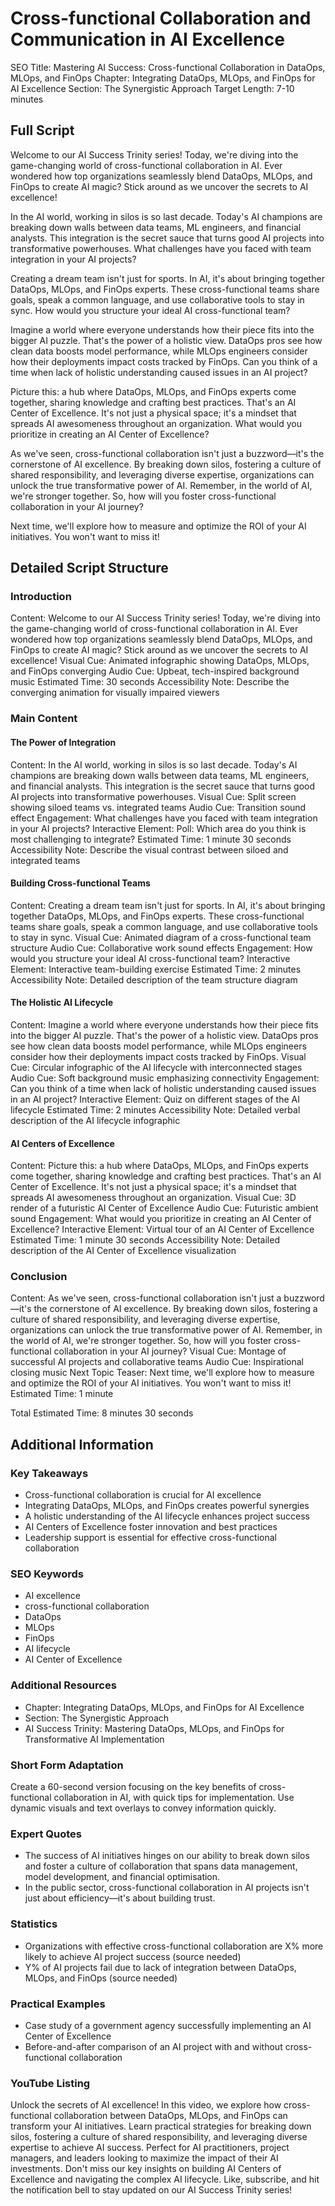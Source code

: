 # Cross-functional Collaboration and Communication in AI Excellence

SEO Title: Mastering AI Success: Cross-functional Collaboration in DataOps, MLOps, and FinOps
Chapter: Integrating DataOps, MLOps, and FinOps for AI Excellence
Section: The Synergistic Approach
Target Length: 7-10 minutes

## Full Script

Welcome to our AI Success Trinity series! Today, we're diving into the game-changing world of cross-functional collaboration in AI. Ever wondered how top organizations seamlessly blend DataOps, MLOps, and FinOps to create AI magic? Stick around as we uncover the secrets to AI excellence!

In the AI world, working in silos is so last decade. Today's AI champions are breaking down walls between data teams, ML engineers, and financial analysts. This integration is the secret sauce that turns good AI projects into transformative powerhouses. What challenges have you faced with team integration in your AI projects?

Creating a dream team isn't just for sports. In AI, it's about bringing together DataOps, MLOps, and FinOps experts. These cross-functional teams share goals, speak a common language, and use collaborative tools to stay in sync. How would you structure your ideal AI cross-functional team?

Imagine a world where everyone understands how their piece fits into the bigger AI puzzle. That's the power of a holistic view. DataOps pros see how clean data boosts model performance, while MLOps engineers consider how their deployments impact costs tracked by FinOps. Can you think of a time when lack of holistic understanding caused issues in an AI project?

Picture this: a hub where DataOps, MLOps, and FinOps experts come together, sharing knowledge and crafting best practices. That's an AI Center of Excellence. It's not just a physical space; it's a mindset that spreads AI awesomeness throughout an organization. What would you prioritize in creating an AI Center of Excellence?

As we've seen, cross-functional collaboration isn't just a buzzword—it's the cornerstone of AI excellence. By breaking down silos, fostering a culture of shared responsibility, and leveraging diverse expertise, organizations can unlock the true transformative power of AI. Remember, in the world of AI, we're stronger together. So, how will you foster cross-functional collaboration in your AI journey?

Next time, we'll explore how to measure and optimize the ROI of your AI initiatives. You won't want to miss it!

## Detailed Script Structure

### Introduction

Content: Welcome to our AI Success Trinity series! Today, we're diving into the game-changing world of cross-functional collaboration in AI. Ever wondered how top organizations seamlessly blend DataOps, MLOps, and FinOps to create AI magic? Stick around as we uncover the secrets to AI excellence!
Visual Cue: Animated infographic showing DataOps, MLOps, and FinOps converging
Audio Cue: Upbeat, tech-inspired background music
Estimated Time: 30 seconds
Accessibility Note: Describe the converging animation for visually impaired viewers

### Main Content

#### The Power of Integration

Content: In the AI world, working in silos is so last decade. Today's AI champions are breaking down walls between data teams, ML engineers, and financial analysts. This integration is the secret sauce that turns good AI projects into transformative powerhouses.
Visual Cue: Split screen showing siloed teams vs. integrated teams
Audio Cue: Transition sound effect
Engagement: What challenges have you faced with team integration in your AI projects?
Interactive Element: Poll: Which area do you think is most challenging to integrate?
Estimated Time: 1 minute 30 seconds
Accessibility Note: Describe the visual contrast between siloed and integrated teams

#### Building Cross-functional Teams

Content: Creating a dream team isn't just for sports. In AI, it's about bringing together DataOps, MLOps, and FinOps experts. These cross-functional teams share goals, speak a common language, and use collaborative tools to stay in sync.
Visual Cue: Animated diagram of a cross-functional team structure
Audio Cue: Collaborative work sound effects
Engagement: How would you structure your ideal AI cross-functional team?
Interactive Element: Interactive team-building exercise
Estimated Time: 2 minutes
Accessibility Note: Detailed description of the team structure diagram

#### The Holistic AI Lifecycle

Content: Imagine a world where everyone understands how their piece fits into the bigger AI puzzle. That's the power of a holistic view. DataOps pros see how clean data boosts model performance, while MLOps engineers consider how their deployments impact costs tracked by FinOps.
Visual Cue: Circular infographic of the AI lifecycle with interconnected stages
Audio Cue: Soft background music emphasizing connectivity
Engagement: Can you think of a time when lack of holistic understanding caused issues in an AI project?
Interactive Element: Quiz on different stages of the AI lifecycle
Estimated Time: 2 minutes
Accessibility Note: Detailed verbal description of the AI lifecycle infographic

#### AI Centers of Excellence

Content: Picture this: a hub where DataOps, MLOps, and FinOps experts come together, sharing knowledge and crafting best practices. That's an AI Center of Excellence. It's not just a physical space; it's a mindset that spreads AI awesomeness throughout an organization.
Visual Cue: 3D render of a futuristic AI Center of Excellence
Audio Cue: Futuristic ambient sound
Engagement: What would you prioritize in creating an AI Center of Excellence?
Interactive Element: Virtual tour of an AI Center of Excellence
Estimated Time: 1 minute 30 seconds
Accessibility Note: Detailed description of the AI Center of Excellence visualization

### Conclusion

Content: As we've seen, cross-functional collaboration isn't just a buzzword—it's the cornerstone of AI excellence. By breaking down silos, fostering a culture of shared responsibility, and leveraging diverse expertise, organizations can unlock the true transformative power of AI. Remember, in the world of AI, we're stronger together. So, how will you foster cross-functional collaboration in your AI journey?
Visual Cue: Montage of successful AI projects and collaborative teams
Audio Cue: Inspirational closing music
Next Topic Teaser: Next time, we'll explore how to measure and optimize the ROI of your AI initiatives. You won't want to miss it!
Estimated Time: 1 minute

Total Estimated Time: 8 minutes 30 seconds

## Additional Information

### Key Takeaways
- Cross-functional collaboration is crucial for AI excellence
- Integrating DataOps, MLOps, and FinOps creates powerful synergies
- A holistic understanding of the AI lifecycle enhances project success
- AI Centers of Excellence foster innovation and best practices
- Leadership support is essential for effective cross-functional collaboration

### SEO Keywords
- AI excellence
- cross-functional collaboration
- DataOps
- MLOps
- FinOps
- AI lifecycle
- AI Center of Excellence

### Additional Resources
- Chapter: Integrating DataOps, MLOps, and FinOps for AI Excellence
- Section: The Synergistic Approach
- AI Success Trinity: Mastering DataOps, MLOps, and FinOps for Transformative AI Implementation

### Short Form Adaptation
Create a 60-second version focusing on the key benefits of cross-functional collaboration in AI, with quick tips for implementation. Use dynamic visuals and text overlays to convey information quickly.

### Expert Quotes
- The success of AI initiatives hinges on our ability to break down silos and foster a culture of collaboration that spans data management, model development, and financial optimisation.
- In the public sector, cross-functional collaboration in AI projects isn't just about efficiency—it's about building trust.

### Statistics
- Organizations with effective cross-functional collaboration are X% more likely to achieve AI project success (source needed)
- Y% of AI projects fail due to lack of integration between DataOps, MLOps, and FinOps (source needed)

### Practical Examples
- Case study of a government agency successfully implementing an AI Center of Excellence
- Before-and-after comparison of an AI project with and without cross-functional collaboration

### YouTube Listing
Unlock the secrets of AI excellence! In this video, we explore how cross-functional collaboration between DataOps, MLOps, and FinOps can transform your AI initiatives. Learn practical strategies for breaking down silos, fostering a culture of shared responsibility, and leveraging diverse expertise to achieve AI success. Perfect for AI practitioners, project managers, and leaders looking to maximize the impact of their AI investments. Don't miss our key insights on building AI Centers of Excellence and navigating the complex AI lifecycle. Like, subscribe, and hit the notification bell to stay updated on our AI Success Trinity series!
